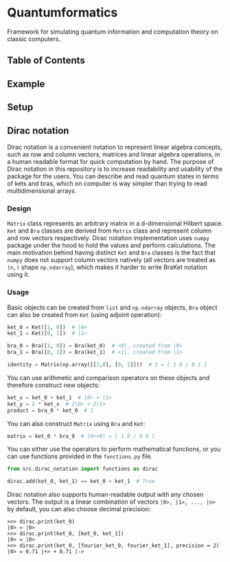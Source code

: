 # Quantumformatics

Framework for simulating quantum information and computation theory on classic computers.

## Table of Contents

## Example

## Setup

## Dirac notation

Dirac notation is a convenient notation to represent linear algebra concepts, such as row and column vectors, matrices and linear algebra operations, in a human readable format for quick computation by hand. The purpose of Dirac notation in this repository is to increase readability and usability of the package for the users. You can describe and read quantum states in terms of kets and bras, which on computer is way simpler than trying to read multidimensional arrays.

### Design

`Matrix` class represents an arbitrary matrix in a d-dimensional Hilbert space. `Ket` and `Bra` classes are derived from `Matrix` class and represent column and row vectors respectively. Dirac notation implementation uses `numpy` package under the hood to hold the values and perform calculations. The main motivation behind having distinct `Ket` and `Bra` classes is the fact that `numpy` does not support column vectors natively (all vectors are treated as `(n,)` shape `np.ndarray`), which makes it harder to write BraKet notation using it.

### Usage

Basic objects can be created from `list` and `np.ndarray` objects, `Bra` object can also be created from `Ket` (using adjoint operation):

```python
ket_0 = Ket([1, 0])  # |0>
ket_1 = Ket([0, 1])  # |1>

bra_0 = Bra([1, 0]) = Bra(ket_0)  # <0|, created from |0>
bra_1 = Bra([0, 1]) = Bra(ket_1)  # <1|, created from |1>

identity = Matrix(np.array([[1,0], [0, 1]]))  # I = [ 1 0 / 0 1 ]
```

You can use arithmetic and comparison operators on these objects and therefore construct new objects:

```python
ket_x = ket_0 + ket_1  # |0> + |1>
ket_y = 2 * ket_x  # 2|0> + 2|1>
product = bra_0 * ket_0  # 1
```

You can also construct `Matrix` using `Bra` and `Ket`:

```python
matrix = ket_0 * bra_0  # |0><0| = [ 1 0 / 0 0 ]
```

You can either use the operators to perform mathematical functions, or you can use functions provided in the `functions.py` file.

```python
from src.dirac_notation import functions as dirac

dirac.add(ket_0, ket_1) == ket_0 + ket_1  # True
```

Dirac notation also supports human-readable output with any chosen vectors. The output is a linear combination of vectors `|0>, |1>, ..., |n>` by default, you can also choose decimal precision:

```
>>> dirac.print(ket_0)
|0> = |0>
>>> dirac.print(ket_0, [ket_0, ket_1])
|0> = |0>
>>> dirac.print(ket_0, [fourier_ket_0, fourier_ket_1], precision = 2)
|0> = 0.71 |+> + 0.71 |->
```